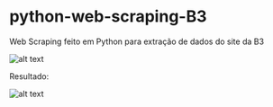 # python-web-scraping-B3
Web Scraping feito em Python para extração de dados do site da B3

![alt text](https://i.imgur.com/ndkttHn.png)

Resultado:

![alt text](https://i.imgur.com/lupRQJG.png)

